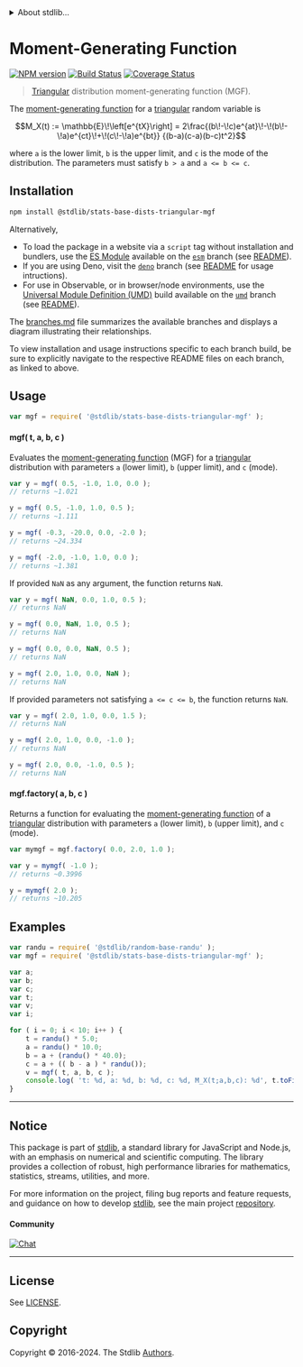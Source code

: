 <!--

@license Apache-2.0

Copyright (c) 2018 The Stdlib Authors.

Licensed under the Apache License, Version 2.0 (the "License");
you may not use this file except in compliance with the License.
You may obtain a copy of the License at

   http://www.apache.org/licenses/LICENSE-2.0

Unless required by applicable law or agreed to in writing, software
distributed under the License is distributed on an "AS IS" BASIS,
WITHOUT WARRANTIES OR CONDITIONS OF ANY KIND, either express or implied.
See the License for the specific language governing permissions and
limitations under the License.

-->


<details>
  <summary>
    About stdlib...
  </summary>
  <p>We believe in a future in which the web is a preferred environment for numerical computation. To help realize this future, we've built stdlib. stdlib is a standard library, with an emphasis on numerical and scientific computation, written in JavaScript (and C) for execution in browsers and in Node.js.</p>
  <p>The library is fully decomposable, being architected in such a way that you can swap out and mix and match APIs and functionality to cater to your exact preferences and use cases.</p>
  <p>When you use stdlib, you can be absolutely certain that you are using the most thorough, rigorous, well-written, studied, documented, tested, measured, and high-quality code out there.</p>
  <p>To join us in bringing numerical computing to the web, get started by checking us out on <a href="https://github.com/stdlib-js/stdlib">GitHub</a>, and please consider <a href="https://opencollective.com/stdlib">financially supporting stdlib</a>. We greatly appreciate your continued support!</p>
</details>

# Moment-Generating Function

[![NPM version][npm-image]][npm-url] [![Build Status][test-image]][test-url] [![Coverage Status][coverage-image]][coverage-url] <!-- [![dependencies][dependencies-image]][dependencies-url] -->

> [Triangular][triangular-distribution] distribution moment-generating function (MGF).

<!-- Section to include introductory text. Make sure to keep an empty line after the intro `section` element and another before the `/section` close. -->

<section class="intro">

The [moment-generating function][mgf] for a [triangular][triangular-distribution] random variable is

<!-- <equation class="equation" label="eq:triangular_mgf_function" align="center" raw="M_X(t) := \mathbb{E}\!\left[e^{tX}\right] = 2\frac{(b\!-\!c)e^{at}\!-\!(b\!-\!a)e^{ct}\!+\!(c\!-\!a)e^{bt}} {(b-a)(c-a)(b-c)t^2}" alt="Moment-generating function (MGF) for a triangular distribution."> -->

```math
M_X(t) := \mathbb{E}\!\left[e^{tX}\right] = 2\frac{(b\!-\!c)e^{at}\!-\!(b\!-\!a)e^{ct}\!+\!(c\!-\!a)e^{bt}} {(b-a)(c-a)(b-c)t^2}
```

<!-- <div class="equation" align="center" data-raw-text="M_X(t) := \mathbb{E}\!\left[e^{tX}\right] = 2\frac{(b\!-\!c)e^{at}\!-\!(b\!-\!a)e^{ct}\!+\!(c\!-\!a)e^{bt}} {(b-a)(c-a)(b-c)t^2}" data-equation="eq:triangular_mgf_function">
    <img src="https://cdn.jsdelivr.net/gh/stdlib-js/stdlib@51534079fef45e990850102147e8945fb023d1d0/lib/node_modules/@stdlib/stats/base/dists/triangular/mgf/docs/img/equation_triangular_mgf_function.svg" alt="Moment-generating function (MGF) for a triangular distribution.">
    <br>
</div> -->

<!-- </equation> -->

where `a` is the lower limit, `b` is the upper limit, and `c` is the mode of the distribution. The parameters must satisfy `b > a` and `a <= b <= c`.

</section>

<!-- /.intro -->

<!-- Package usage documentation. -->

<section class="installation">

## Installation

```bash
npm install @stdlib/stats-base-dists-triangular-mgf
```

Alternatively,

-   To load the package in a website via a `script` tag without installation and bundlers, use the [ES Module][es-module] available on the [`esm`][esm-url] branch (see [README][esm-readme]).
-   If you are using Deno, visit the [`deno`][deno-url] branch (see [README][deno-readme] for usage intructions).
-   For use in Observable, or in browser/node environments, use the [Universal Module Definition (UMD)][umd] build available on the [`umd`][umd-url] branch (see [README][umd-readme]).

The [branches.md][branches-url] file summarizes the available branches and displays a diagram illustrating their relationships.

To view installation and usage instructions specific to each branch build, be sure to explicitly navigate to the respective README files on each branch, as linked to above.

</section>

<section class="usage">

## Usage

```javascript
var mgf = require( '@stdlib/stats-base-dists-triangular-mgf' );
```

#### mgf( t, a, b, c )

Evaluates the [moment-generating function][mgf] (MGF) for a [triangular][triangular-distribution] distribution with parameters `a` (lower limit), `b` (upper limit), and `c` (mode).

```javascript
var y = mgf( 0.5, -1.0, 1.0, 0.0 );
// returns ~1.021

y = mgf( 0.5, -1.0, 1.0, 0.5 );
// returns ~1.111

y = mgf( -0.3, -20.0, 0.0, -2.0 );
// returns ~24.334

y = mgf( -2.0, -1.0, 1.0, 0.0 );
// returns ~1.381
```

If provided `NaN` as any argument, the function returns `NaN`.

```javascript
var y = mgf( NaN, 0.0, 1.0, 0.5 );
// returns NaN

y = mgf( 0.0, NaN, 1.0, 0.5 );
// returns NaN

y = mgf( 0.0, 0.0, NaN, 0.5 );
// returns NaN

y = mgf( 2.0, 1.0, 0.0, NaN );
// returns NaN
```

If provided parameters not satisfying `a <= c <= b`, the function returns `NaN`.

```javascript
var y = mgf( 2.0, 1.0, 0.0, 1.5 );
// returns NaN

y = mgf( 2.0, 1.0, 0.0, -1.0 );
// returns NaN

y = mgf( 2.0, 0.0, -1.0, 0.5 );
// returns NaN
```

#### mgf.factory( a, b, c )

Returns a function for evaluating the [moment-generating function][mgf] of a [triangular][triangular-distribution] distribution with parameters `a` (lower limit), `b` (upper limit), and `c` (mode).

```javascript
var mymgf = mgf.factory( 0.0, 2.0, 1.0 );

var y = mymgf( -1.0 );
// returns ~0.3996

y = mymgf( 2.0 );
// returns ~10.205
```

</section>

<!-- /.usage -->

<!-- Package usage notes. Make sure to keep an empty line after the `section` element and another before the `/section` close. -->

<section class="notes">

</section>

<!-- /.notes -->

<!-- Package usage examples. -->

<section class="examples">

## Examples

<!-- eslint no-undef: "error" -->

```javascript
var randu = require( '@stdlib/random-base-randu' );
var mgf = require( '@stdlib/stats-base-dists-triangular-mgf' );

var a;
var b;
var c;
var t;
var v;
var i;

for ( i = 0; i < 10; i++ ) {
    t = randu() * 5.0;
    a = randu() * 10.0;
    b = a + (randu() * 40.0);
    c = a + (( b - a ) * randu());
    v = mgf( t, a, b, c );
    console.log( 't: %d, a: %d, b: %d, c: %d, M_X(t;a,b,c): %d', t.toFixed( 4 ), a.toFixed( 4 ), b.toFixed( 4 ), c.toFixed( 4 ), v.toFixed( 4 ) );
}
```

</section>

<!-- /.examples -->

<!-- Section to include cited references. If references are included, add a horizontal rule *before* the section. Make sure to keep an empty line after the `section` element and another before the `/section` close. -->

<section class="references">

</section>

<!-- /.references -->

<!-- Section for related `stdlib` packages. Do not manually edit this section, as it is automatically populated. -->

<section class="related">

</section>

<!-- /.related -->

<!-- Section for all links. Make sure to keep an empty line after the `section` element and another before the `/section` close. -->


<section class="main-repo" >

* * *

## Notice

This package is part of [stdlib][stdlib], a standard library for JavaScript and Node.js, with an emphasis on numerical and scientific computing. The library provides a collection of robust, high performance libraries for mathematics, statistics, streams, utilities, and more.

For more information on the project, filing bug reports and feature requests, and guidance on how to develop [stdlib][stdlib], see the main project [repository][stdlib].

#### Community

[![Chat][chat-image]][chat-url]

---

## License

See [LICENSE][stdlib-license].


## Copyright

Copyright &copy; 2016-2024. The Stdlib [Authors][stdlib-authors].

</section>

<!-- /.stdlib -->

<!-- Section for all links. Make sure to keep an empty line after the `section` element and another before the `/section` close. -->

<section class="links">

[npm-image]: http://img.shields.io/npm/v/@stdlib/stats-base-dists-triangular-mgf.svg
[npm-url]: https://npmjs.org/package/@stdlib/stats-base-dists-triangular-mgf

[test-image]: https://github.com/stdlib-js/stats-base-dists-triangular-mgf/actions/workflows/test.yml/badge.svg?branch=main
[test-url]: https://github.com/stdlib-js/stats-base-dists-triangular-mgf/actions/workflows/test.yml?query=branch:main

[coverage-image]: https://img.shields.io/codecov/c/github/stdlib-js/stats-base-dists-triangular-mgf/main.svg
[coverage-url]: https://codecov.io/github/stdlib-js/stats-base-dists-triangular-mgf?branch=main

<!--

[dependencies-image]: https://img.shields.io/david/stdlib-js/stats-base-dists-triangular-mgf.svg
[dependencies-url]: https://david-dm.org/stdlib-js/stats-base-dists-triangular-mgf/main

-->

[chat-image]: https://img.shields.io/gitter/room/stdlib-js/stdlib.svg
[chat-url]: https://app.gitter.im/#/room/#stdlib-js_stdlib:gitter.im

[stdlib]: https://github.com/stdlib-js/stdlib

[stdlib-authors]: https://github.com/stdlib-js/stdlib/graphs/contributors

[umd]: https://github.com/umdjs/umd
[es-module]: https://developer.mozilla.org/en-US/docs/Web/JavaScript/Guide/Modules

[deno-url]: https://github.com/stdlib-js/stats-base-dists-triangular-mgf/tree/deno
[deno-readme]: https://github.com/stdlib-js/stats-base-dists-triangular-mgf/blob/deno/README.md
[umd-url]: https://github.com/stdlib-js/stats-base-dists-triangular-mgf/tree/umd
[umd-readme]: https://github.com/stdlib-js/stats-base-dists-triangular-mgf/blob/umd/README.md
[esm-url]: https://github.com/stdlib-js/stats-base-dists-triangular-mgf/tree/esm
[esm-readme]: https://github.com/stdlib-js/stats-base-dists-triangular-mgf/blob/esm/README.md
[branches-url]: https://github.com/stdlib-js/stats-base-dists-triangular-mgf/blob/main/branches.md

[stdlib-license]: https://raw.githubusercontent.com/stdlib-js/stats-base-dists-triangular-mgf/main/LICENSE

[triangular-distribution]: https://en.wikipedia.org/wiki/Triangular_distribution

[mgf]: https://en.wikipedia.org/wiki/Moment-generating_function

</section>

<!-- /.links -->
